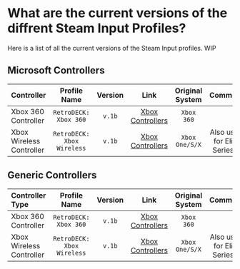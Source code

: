 # What are the current versions of the diffrent Steam Input Profiles?

Here is a list of all the current versions of the Steam Input profiles.
WIP


## Microsoft Controllers

| Controller         | Profile Name |  Version      | Link     |   Original System |   Comment |
| :---                     | :---:               | :---:                 |       :---:          |  :---:     |   :---:     |
| Xbox 360 Controller      |   `RetroDECK: Xbox 360`      |   `v.1b`          | [Xbox Controllers](../wiki_controllers/controllers-xbox.md)   |   `Xbox 360`       |  |
| Xbox Wireless Controller |   `RetroDECK: Xbox Wireless` |   `v.1b`       | [Xbox Controllers](../wiki_controllers/controllers-xbox.md)   |     `Xbox One/S/X`    | Also used for Elite Series 2   |


## Generic Controllers

| Controller Type      | Profile Name |  Version      | Link     |   Original System |   Comment |
| :---                     | :---:               | :---:                 |       :---:          |  :---:     |   :---:     |
| Xbox 360 Controller      |   `RetroDECK: Xbox 360`      |   `v.1b`          | [Xbox Controllers](../wiki_controllers/controllers-xbox.md)   |   `Xbox 360`       |  |
| Xbox Wireless Controller |   `RetroDECK: Xbox Wireless` |   `v.1b`       | [Xbox Controllers](../wiki_controllers/controllers-xbox.md)   |     `Xbox One/S/X`    | Also used for Elite Series 2   |
